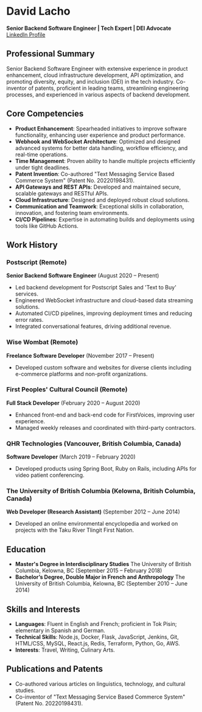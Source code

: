 # David Lacho
**Senior Backend Software Engineer | Tech Expert | DEI Advocate**  
[LinkedIn Profile](linkedin.com/in/david-lacho)  

## Professional Summary
Senior Backend Software Engineer with extensive experience in product enhancement, cloud infrastructure development, API optimization, and promoting diversity, equity, and inclusion (DEI) in the tech industry. Co-inventor of patents, proficient in leading teams, streamlining engineering processes, and experienced in various aspects of backend development.

## Core Competencies
- **Product Enhancement**: Spearheaded initiatives to improve software functionality, enhancing user experience and product performance.
- **Webhook and WebSocket Architecture**: Optimized and designed advanced systems for better data handling, workflow efficiency, and real-time operations.
- **Time Management**: Proven ability to handle multiple projects efficiently under tight deadlines.
- **Patent Invention**: Co-authored "Text Messaging Service Based Commerce System" (Patent No. 20220198431).
- **API Gateways and REST APIs**: Developed and maintained secure, scalable gateways and RESTful APIs.
- **Cloud Infrastructure**: Designed and deployed robust cloud solutions.
- **Communication and Teamwork**: Exceptional skills in collaboration, innovation, and fostering team environments.
- **CI/CD Pipelines**: Expertise in automating builds and deployments using tools like GitHub Actions.

## Work History
### Postscript (Remote)
**Senior Backend Software Engineer** (August 2020 – Present)
- Led backend development for Postscript Sales and 'Text to Buy' services.
- Engineered WebSocket infrastructure and cloud-based data streaming solutions.
- Automated CI/CD pipelines, improving deployment times and reducing error rates.
- Integrated conversational features, driving additional revenue.

### Wise Wombat (Remote)
**Freelance Software Developer** (November 2017 – Present)
- Developed custom software and websites for diverse clients including e-commerce platforms and non-profit organizations.

### First Peoples' Cultural Council (Remote)
**Full Stack Developer** (February 2020 – August 2020)
- Enhanced front-end and back-end code for FirstVoices, improving user experience.
- Managed weekly releases and coordinated with third-party contractors.

### QHR Technologies (Vancouver, British Columbia, Canada)
**Software Developer** (March 2019 – February 2020)
- Developed products using Spring Boot, Ruby on Rails, including APIs for video patient conferencing.

### The University of British Columbia (Kelowna, British Columbia, Canada)
**Web Developer (Research Assistant)** (September 2012 – June 2014)
- Developed an online environmental encyclopedia and worked on projects with the Taku River Tlingit First Nation.

## Education
- **Master's Degree in Interdisciplinary Studies**
  The University of British Columbia, Kelowna, BC (September 2015 – February 2018)
- **Bachelor’s Degree, Double Major in French and Anthropology**
  The University of British Columbia, Kelowna, BC (September 2010 – June 2014)

## Skills and Interests
- **Languages**: Fluent in English and French; proficient in Tok Pisin; elementary in Spanish and German.
- **Technical Skills**: Node.js, Docker, Flask, JavaScript, Jenkins, Git, HTML/CSS, MySQL, React.js, Redis, Terraform, Python, Go, AWS.
- **Interests**: Travel, Writing, Culinary Arts.

## Publications and Patents
- Co-authored various articles on linguistics, technology, and cultural studies.
- Co-inventor of "Text Messaging Service Based Commerce System" (Patent No. 20220198431).
